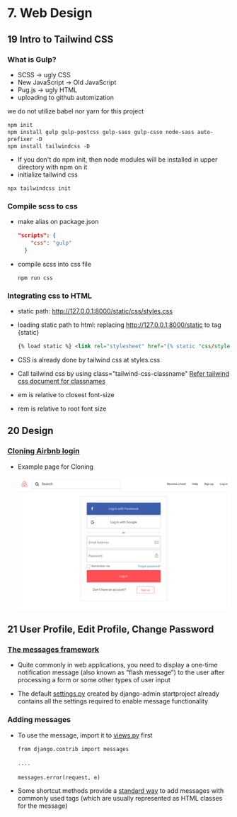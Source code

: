 # 7. Web Design

## 19 Intro to Tailwind CSS

### What is Gulp?

- SCSS -> ugly CSS
- New JavaScript -> Old JavaScript
- Pug.js -> ugly HTML
- uploading to github automization

we do not utilize babel nor yarn for this project

```shell
npm init
npm install gulp gulp-postcss gulp-sass gulp-csso node-sass auto-prefixer -D
npm install tailwindcss -D
```

- If you don't do npm init, then node modules will be installed in upper directory with npm on it
- initialize tailwind css

```shell
npx tailwindcss init
```

### Compile scss to css

- make alias on package.json

  ```json
  "scripts": {
      "css": "gulp"
    }
  ```

- compile scss into css file

  ```shell
  npm run css
  ```

### Integrating css to HTML

- static path: http://127.0.0.1:8000/static/css/styles.css

- loading static path to html: replacing http://127.0.0.1:8000/static to tag {static}

  ```html
  {% load static %} <link rel="stylesheet" href="{% static "css/styles.css" %}">
  ```

- CSS is already done by tailwind css at styles.css

- Call tailwind css by using class="tailwind-css-classname"
  [Refer tailwind css document for classnames](https://tailwindcss.com/docs/border-color)

- em is relative to closest font-size

- rem is relative to root font size

## 20 Design

### [Cloning Airbnb login](./templates/users/login.html)

- Example page for Cloning

  ![image-20200316212523408](_img/airbnb_login.png)

## 21 User Profile, Edit Profile, Change Password

### [The messages framework](https://docs.djangoproject.com/en/3.0/ref/contrib/messages/)

- Quite commonly in web applications, you need to display a one-time notification message (also known as “flash message”) to the user after processing a form or some other types of user input

- The default [settings.py](./config/settings.py) created by django-admin startproject already contains all the settings required to enable message functionality

### Adding messages

- To use the message, import it to [views.py](./users/views.py) first

  ```shell
  from django.contrib import messages

  ....

  messages.error(request, e)
  ```

- Some shortcut methods provide a [standard way](https://docs.djangoproject.com/en/3.0/ref/contrib/messages/#adding-a-message) to add messages with commonly used tags (which are usually represented as HTML classes for the message)
